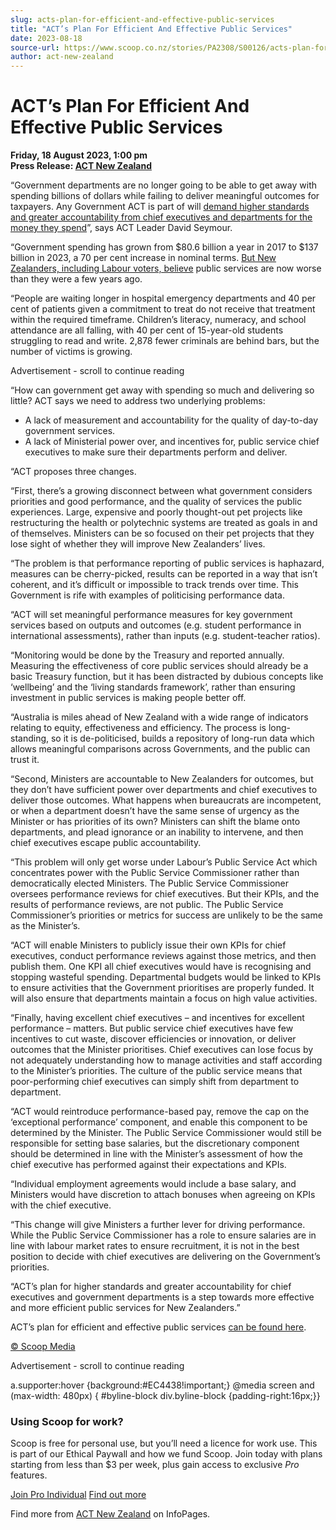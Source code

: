 ```yaml
---
slug: acts-plan-for-efficient-and-effective-public-services
title: "ACT’s Plan For Efficient And Effective Public Services"
date: 2023-08-18
source-url: https://www.scoop.co.nz/stories/PA2308/S00126/acts-plan-for-efficient-and-effective-public-services.htm
author: act-new-zealand
---
```

ACT’s Plan For Efficient And Effective Public Services
======================================================

**Friday, 18 August 2023, 1:00 pm**  
**Press Release: [ACT New Zealand](https://info.scoop.co.nz/ACT_New_Zealand)**

“Government departments are no longer going to be able to get away with spending billions of dollars while failing to deliver meaningful outcomes for taxpayers. Any Government ACT is part of will [demand higher standards and greater accountability from chief executives and departments for the money they spend](https://actnz.nationbuilder.com/r?u=fk3qs1mHicx9-w03tafB2G8vNGMp4KGcuuJPtVN2Yhb4Nk7GCDFzScEaViF-rC5QaxJlXgkxfXpCNL451nMZeyDiUy6bBKZhtcslnzwe_w9AbI243S_VfFm8ZcT5DBColI2b9bOeec6Nc6ETTS6v5jZbLzpYsjHKuEF9Qj6cJwRQG7HOT3ZGTMJR03ZPB_FZG-HEippw7lJ1gbGuoWzA8mrAbA5h64Kbs8uo66Ycua4M4Cd8FBFvT5-RiHwGnh9A&e=752ed10e9ed7db3a7867d6b86ebadc6c&utm_source=actnz&utm_medium=email&utm_campaign=public_service_policy&n=1)”, says ACT Leader David Seymour.

“Government spending has grown from $80.6 billion a year in 2017 to $137 billion in 2023, a 70 per cent increase in nominal terms. [But New Zealanders, including Labour voters, believe](https://actnz.nationbuilder.com/r?u=zc5buEx9arka2caS9O7rGp9abKURbODk8XHJ7xOt1z0KsyWvEz5L9rzPv4u25HqkK3pvu94I8XQJ1YIMuNVBwg9pG707nfsq94PUJKX-VC4-tRI1wjMhGWH8GqqbB2vj&e=752ed10e9ed7db3a7867d6b86ebadc6c&utm_source=actnz&utm_medium=email&utm_campaign=public_service_policy&n=2) public services are now worse than they were a few years ago.

“People are waiting longer in hospital emergency departments and 40 per cent of patients given a commitment to treat do not receive that treatment within the required timeframe. Children’s literacy, numeracy, and school attendance are all falling, with 40 per cent of 15-year-old students struggling to read and write. 2,878 fewer criminals are behind bars, but the number of victims is growing.

Advertisement - scroll to continue reading





“How can government get away with spending so much and delivering so little? ACT says we need to address two underlying problems:

*   A lack of measurement and accountability for the quality of day-to-day government services.
*   A lack of Ministerial power over, and incentives for, public service chief executives to make sure their departments perform and deliver.

“ACT proposes three changes.

“First, there’s a growing disconnect between what government considers priorities and good performance, and the quality of services the public experiences. Large, expensive and poorly thought-out pet projects like restructuring the health or polytechnic systems are treated as goals in and of themselves. Ministers can be so focused on their pet projects that they lose sight of whether they will improve New Zealanders’ lives.

“The problem is that performance reporting of public services is haphazard, measures can be cherry-picked, results can be reported in a way that isn’t coherent, and it’s difficult or impossible to track trends over time. This Government is rife with examples of politicising performance data.

“ACT will set meaningful performance measures for key government services based on outputs and outcomes (e.g. student performance in international assessments), rather than inputs (e.g. student-teacher ratios).

“Monitoring would be done by the Treasury and reported annually. Measuring the effectiveness of core public services should already be a basic Treasury function, but it has been distracted by dubious concepts like ‘wellbeing’ and the ‘living standards framework’, rather than ensuring investment in public services is making people better off.

“Australia is miles ahead of New Zealand with a wide range of indicators relating to equity, effectiveness and efficiency. The process is long-standing, so it is de-politicised, builds a repository of long-run data which allows meaningful comparisons across Governments, and the public can trust it.

“Second, Ministers are accountable to New Zealanders for outcomes, but they don’t have sufficient power over departments and chief executives to deliver those outcomes. What happens when bureaucrats are incompetent, or when a department doesn’t have the same sense of urgency as the Minister or has priorities of its own? Ministers can shift the blame onto departments, and plead ignorance or an inability to intervene, and then chief executives escape public accountability.

“This problem will only get worse under Labour’s Public Service Act which concentrates power with the Public Service Commissioner rather than democratically elected Ministers. The Public Service Commissioner oversees performance reviews for chief executives. But their KPIs, and the results of performance reviews, are not public. The Public Service Commissioner’s priorities or metrics for success are unlikely to be the same as the Minister’s.

“ACT will enable Ministers to publicly issue their own KPIs for chief executives, conduct performance reviews against those metrics, and then publish them. One KPI all chief executives would have is recognising and stopping wasteful spending. Departmental budgets would be linked to KPIs to ensure activities that the Government prioritises are properly funded. It will also ensure that departments maintain a focus on high value activities.

“Finally, having excellent chief executives – and incentives for excellent performance – matters. But public service chief executives have few incentives to cut waste, discover efficiencies or innovation, or deliver outcomes that the Minister prioritises. Chief executives can lose focus by not adequately understanding how to manage activities and staff according to the Minister’s priorities. The culture of the public service means that poor-performing chief executives can simply shift from department to department.

“ACT would reintroduce performance-based pay, remove the cap on the ‘exceptional performance’ component, and enable this component to be determined by the Minister. The Public Service Commissioner would still be responsible for setting base salaries, but the discretionary component should be determined in line with the Minister’s assessment of how the chief executive has performed against their expectations and KPIs.

“Individual employment agreements would include a base salary, and Ministers would have discretion to attach bonuses when agreeing on KPIs with the chief executive.

“This change will give Ministers a further lever for driving performance. While the Public Service Commissioner has a role to ensure salaries are in line with labour market rates to ensure recruitment, it is not in the best position to decide with chief executives are delivering on the Government’s priorities.

“ACT’s plan for higher standards and greater accountability for chief executives and government departments is a step towards more effective and more efficient public services for New Zealanders.”

ACT’s plan for efficient and effective public services [can be found here](https://actnz.nationbuilder.com/r?u=fk3qs1mHicx9-w03tafB2G8vNGMp4KGcuuJPtVN2Yhb4Nk7GCDFzScEaViF-rC5QaxJlXgkxfXpCNL451nMZeyDiUy6bBKZhtcslnzwe_w9AbI243S_VfFm8ZcT5DBColI2b9bOeec6Nc6ETTS6v5jZbLzpYsjHKuEF9Qj6cJwRQG7HOT3ZGTMJR03ZPB_FZG-HEippw7lJ1gbGuoWzA8mrAbA5h64Kbs8uo66Ycua4M4Cd8FBFvT5-RiHwGnh9A&e=752ed10e9ed7db3a7867d6b86ebadc6c&utm_source=actnz&utm_medium=email&utm_campaign=public_service_policy&n=3).

[© Scoop Media](http://www.scoop.co.nz/about/terms.html)  

Advertisement - scroll to continue reading



a.supporter:hover {background:#EC4438!important;} @media screen and (max-width: 480px) { #byline-block div.byline-block {padding-right:16px;}}

### Using Scoop for work?

Scoop is free for personal use, but you’ll need a licence for work use. This is part of our Ethical Paywall and how we fund Scoop. Join today with plans starting from less than $3 per week, plus gain access to exclusive _Pro_ features.  
  
[Join Pro Individual](https://pro.scoop.co.nz/Individual/?from=ProIn24) [Find out more](https://pro.scoop.co.nz/using-scoop-for-work/?from=ProIn24)

Find more from [ACT New Zealand](https://info.scoop.co.nz/ACT_New_Zealand) on InfoPages.